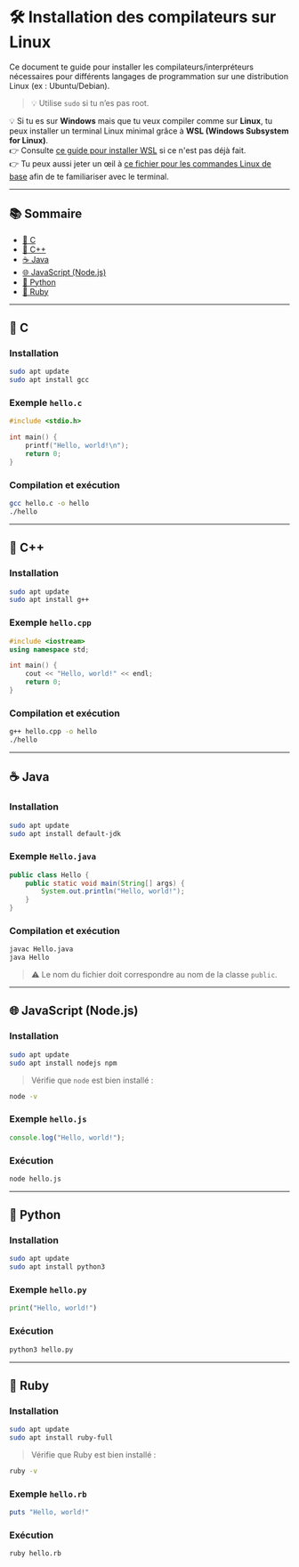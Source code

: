 # 🛠️ Installation des compilateurs sur Linux

Ce document te guide pour installer les compilateurs/interpréteurs nécessaires pour différents langages de programmation sur une distribution Linux (ex : Ubuntu/Debian).
> 💡 Utilise `sudo` si tu n’es pas root.

💡 Si tu es sur **Windows** mais que tu veux compiler comme sur **Linux**, tu peux installer un terminal Linux minimal grâce à **WSL (Windows Subsystem for Linux)**.  
👉 Consulte [ce guide pour installer WSL](../linux/installation.md) si ce n'est pas déjà fait.  
👉 Tu peux aussi jeter un œil à [ce fichier pour les commandes Linux de base](../linux/commandes.md) afin de te familiariser avec le terminal.

---

## 📚 Sommaire

- [🔵 C](#-c)
- [🔵 C++](#-c-1)
- [☕ Java](#-java)
- [🌐 JavaScript (Node.js)](#-javascript-nodejs)
- [🐍 Python](#-python)
- [💎 Ruby](#-ruby)

---

## 🔵 C
### Installation
```bash
sudo apt update
sudo apt install gcc
```

### Exemple `hello.c`
```c
#include <stdio.h>

int main() {
    printf("Hello, world!\n");
    return 0;
}
```

### Compilation et exécution
```bash
gcc hello.c -o hello
./hello
```

---

## 🔵 C++
### Installation
```bash
sudo apt update
sudo apt install g++
```

### Exemple `hello.cpp`
```cpp
#include <iostream>
using namespace std;

int main() {
    cout << "Hello, world!" << endl;
    return 0;
}
```

### Compilation et exécution
```bash
g++ hello.cpp -o hello
./hello
```

---

## ☕ Java
### Installation
```bash
sudo apt update
sudo apt install default-jdk
```

### Exemple `Hello.java`
```java
public class Hello {
    public static void main(String[] args) {
        System.out.println("Hello, world!");
    }
}
```

### Compilation et exécution
```bash
javac Hello.java
java Hello
```
> ⚠️ Le nom du fichier doit correspondre au nom de la classe `public`.

---

## 🌐 JavaScript (Node.js)
### Installation
```bash
sudo apt update
sudo apt install nodejs npm
```
> Vérifie que `node` est bien installé :
```bash
node -v
```

### Exemple `hello.js`
```javascript
console.log("Hello, world!");
```

### Exécution
```bash
node hello.js
```

---

## 🐍 Python
### Installation
```bash
sudo apt update
sudo apt install python3
```

### Exemple `hello.py`
```python
print("Hello, world!")
```

### Exécution
```bash
python3 hello.py
```

---

## 💎 Ruby
### Installation
```bash
sudo apt update
sudo apt install ruby-full
```

> Vérifie que Ruby est bien installé :
```bash
ruby -v
```

### Exemple `hello.rb`
```rb
puts "Hello, world!"
```

### Exécution
```bash
ruby hello.rb
```
